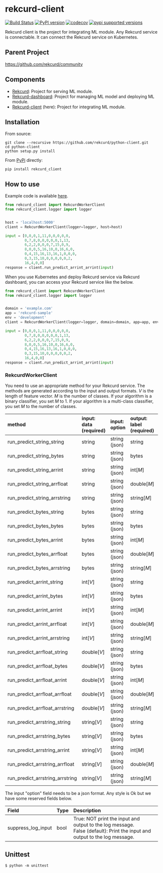 # rekcurd-client

[![Build Status](https://travis-ci.com/rekcurd/python-client.svg?branch=master)](https://travis-ci.com/rekcurd/python-client)
[![PyPI version](https://badge.fury.io/py/rekcurd-client.svg)](https://badge.fury.io/py/rekcurd-client)
[![codecov](https://codecov.io/gh/rekcurd/python-client/branch/master/graph/badge.svg)](https://codecov.io/gh/rekcurd/python-client "Non-generated packages only")
[![pypi supported versions](https://img.shields.io/pypi/pyversions/rekcurd-client.svg)](https://pypi.python.org/pypi/rekcurd-client)

Rekcurd client is the project for integrating ML module. Any Rekcurd service is connectable. It can connect the Rekcurd service on Kubernetes.


## Parent Project
https://github.com/rekcurd/community


## Components
- [Rekcurd](https://github.com/rekcurd/rekcurd-python): Project for serving ML module.
- [Rekcurd-dashboard](https://github.com/rekcurd/dashboard): Project for managing ML model and deploying ML module.
- [Rekcurd-client](https://github.com/rekcurd/python-client) (here): Project for integrating ML module. 


## Installation
From source:

```
git clone --recursive https://github.com/rekcurd/python-client.git
cd python-client
python setup.py install
```

From [PyPi](https://pypi.org/project/rekcurd_client/) directly:

```
pip install rekcurd_client
```

## How to use
Example code is available [here](./example/sample.py).

```python
from rekcurd_client import RekcurdWorkerClient
from rekcurd_client.logger import logger


host = 'localhost:5000'
client = RekcurdWorkerClient(logger=logger, host=host)

input = [0,0,0,1,11,0,0,0,0,0,
         0,7,8,0,0,0,0,0,1,13,
         6,2,2,0,0,0,7,15,0,9,
         8,0,0,5,16,10,0,16,6,0,
         0,4,15,16,13,16,1,0,0,0,
         0,3,15,10,0,0,0,0,0,2,
         16,4,0,0]
response = client.run_predict_arrint_arrint(input)
```

When you use Kubernetes and deploy Rekcurd service via Rekcurd dashboard, you can access your Rekcurd service like the below.

```python
from rekcurd_client import RekcurdWorkerClient
from rekcurd_client.logger import logger


domain = 'example.com'
app = 'rekcurd-sample'
env = 'development'
client = RekcurdWorkerClient(logger=logger, domain=domain, app=app, env=env)

input = [0,0,0,1,11,0,0,0,0,0,
         0,7,8,0,0,0,0,0,1,13,
         6,2,2,0,0,0,7,15,0,9,
         8,0,0,5,16,10,0,16,6,0,
         0,4,15,16,13,16,1,0,0,0,
         0,3,15,10,0,0,0,0,0,2,
         16,4,0,0]
response = client.run_predict_arrint_arrint(input)
```

### RekcurdWorkerClient
You need to use an appropriate method for your Rekcurd service. The methods are generated according to the input and output formats. *V* is the length of feature vector. *M* is the number of classes. If your algorithm is a binary classifier, you set *M* to 1. If your algorithm is a multi-class classifier, you set *M* to the number of classes.

|method |input: data<BR>(required) |input: option |output: label<BR>(required) |output: score<BR>(required) |output: option |
|:---|:---|:---|:---|:---|:---|
|run_predict_string_string |string |string (json) |string |double |string (json) |
|run_predict_string_bytes |string |string (json) |bytes |double |string (json) |
|run_predict_string_arrint |string |string (json) |int[*M*] |double[*M*] |string (json) |
|run_predict_string_arrfloat |string |string (json) |double[*M*] |double[*M*] |string (json) |
|run_predict_string_arrstring |string |string (json) |string[*M*] |double[*M*] |string (json) |
|run_predict_bytes_string |bytes |string (json) |string |double |string (json) |
|run_predict_bytes_bytes |bytes |string (json) |bytes |double |string (json) |
|run_predict_bytes_arrint |bytes |string (json) |int[*M*] |double[*M*] |string (json) |
|run_predict_bytes_arrfloat |bytes |string (json) |double[*M*] |double[*M*] |string (json) |
|run_predict_bytes_arrstring |bytes |string (json) |string[*M*] |double[*M*] |string (json) |
|run_predict_arrint_string |int[*V*] |string (json) |string |double |string (json) |
|run_predict_arrint_bytes |int[*V*] |string (json) |bytes |double |string (json) |
|run_predict_arrint_arrint |int[*V*] |string (json) |int[*M*] |double[*M*] |string (json) |
|run_predict_arrint_arrfloat |int[*V*] |string (json) |double[*M*] |double[*M*] |string (json) |
|run_predict_arrint_arrstring |int[*V*] |string (json) |string[*M*] |double[*M*] |string (json) |
|run_predict_arrfloat_string |double[*V*] |string (json) |string |double |string (json) |
|run_predict_arrfloat_bytes |double[*V*] |string (json) |bytes |double |string (json) |
|run_predict_arrfloat_arrint |double[*V*] |string (json) |int[*M*] |double[*M*] |string (json) |
|run_predict_arrfloat_arrfloat |double[*V*] |string (json) |double[*M*] |double[*M*] |string (json) |
|run_predict_arrfloat_arrstring |double[*V*] |string (json) |string[*M*] |double[*M*] |string (json) |
|run_predict_arrstring_string |string[*V*] |string (json) |string |double |string (json) |
|run_predict_arrstring_bytes |string[*V*] |string (json) |bytes |double |string (json) |
|run_predict_arrstring_arrint |string[*V*] |string (json) |int[*M*] |double[*M*] |string (json) |
|run_predict_arrstring_arrfloat |string[*V*] |string (json) |double[*M*] |double[*M*] |string (json) |
|run_predict_arrstring_arrstring |string[*V*] |string (json) |string[*M*] |double[*M*] |string (json) |

The input "option" field needs to be a json format. Any style is Ok but we have some reserved fields below.

|Field |Type |Description |
|:---|:---|:---|
|suppress_log_input |bool |True: NOT print the input and output to the log message. <BR>False (default): Print the input and output to the log message.


## Unittest
```
$ python -m unittest
```
